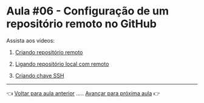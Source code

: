 # Aula #06 - Configuração de um repositório remoto no GitHub

Assista aos vídeos:

  1. [Criando repositório remoto](https://www.youtube.com/watch?v=NQQ0Eh9E_10)

  1. [Ligando repositório local com remoto](https://www.youtube.com/watch?v=g2uviTb8ZpE)

  1. [Criando chave SSH](https://www.youtube.com/watch?v=7YVQLZp1jb0)    

---

👈 [Voltar para aula anterior](../aula05/aula.md) ..... [Avançar para próxima aula](../aula07/aula.md) 👉
